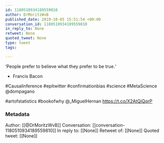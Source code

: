 ```yaml
---
id: 1180510934189559810
author: DrMoritzWvB
published_date: 2019-10-05 15:51:54 +00:00
conversation_id: 1180510934189559810
in_reply_to: None
retweet: None
quoted_tweet: None
type: tweet
tags:

---
```


‘People prefer to believe what they prefer to be true.‘

- Francis Bacon

#Causalinference #epitwitter #confirmationbias #science #MetaScience @dompagano 

#artofstatistics 
#bookofwhy 
@_MiguelHernan https://t.co/X2AtQiQqrP

### Metadata

Author: [[@DrMoritzWvB]]
Conversation: [[conversation-1180510934189559810]]
In reply to: [[None]]
Retweet of: [[None]]
Quoted tweet: [[None]]
